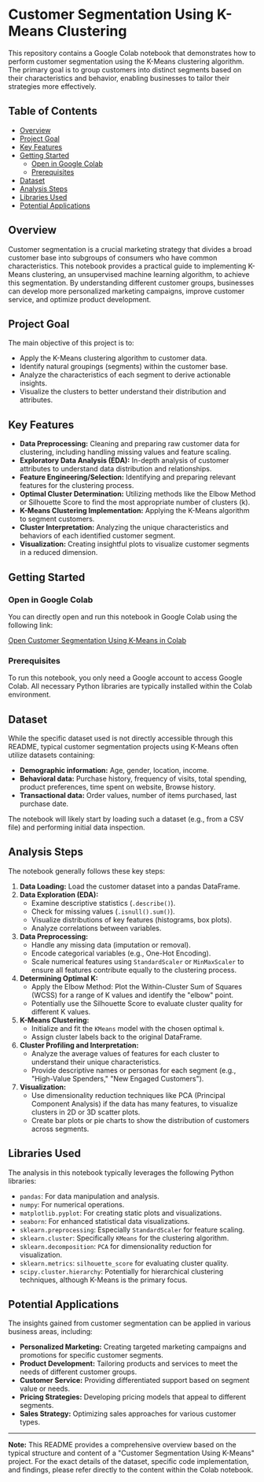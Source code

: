 # Customer Segmentation Using K-Means Clustering

This repository contains a Google Colab notebook that demonstrates how to perform customer segmentation using the K-Means clustering algorithm. The primary goal is to group customers into distinct segments based on their characteristics and behavior, enabling businesses to tailor their strategies more effectively.

## Table of Contents

- [Overview](#overview)
- [Project Goal](#project-goal)
- [Key Features](#key-features)
- [Getting Started](#getting-started)
  - [Open in Google Colab](#open-in-google-colab)
  - [Prerequisites](#prerequisites)
- [Dataset](#dataset)
- [Analysis Steps](#analysis-steps)
- [Libraries Used](#libraries-used)
- [Potential Applications](#potential-applications)

## Overview

Customer segmentation is a crucial marketing strategy that divides a broad customer base into subgroups of consumers who have common characteristics. This notebook provides a practical guide to implementing K-Means clustering, an unsupervised machine learning algorithm, to achieve this segmentation. By understanding different customer groups, businesses can develop more personalized marketing campaigns, improve customer service, and optimize product development.

## Project Goal

The main objective of this project is to:
* Apply the K-Means clustering algorithm to customer data.
* Identify natural groupings (segments) within the customer base.
* Analyze the characteristics of each segment to derive actionable insights.
* Visualize the clusters to better understand their distribution and attributes.

## Key Features

* **Data Preprocessing:** Cleaning and preparing raw customer data for clustering, including handling missing values and feature scaling.
* **Exploratory Data Analysis (EDA):** In-depth analysis of customer attributes to understand data distribution and relationships.
* **Feature Engineering/Selection:** Identifying and preparing relevant features for the clustering process.
* **Optimal Cluster Determination:** Utilizing methods like the Elbow Method or Silhouette Score to find the most appropriate number of clusters (k).
* **K-Means Clustering Implementation:** Applying the K-Means algorithm to segment customers.
* **Cluster Interpretation:** Analyzing the unique characteristics and behaviors of each identified customer segment.
* **Visualization:** Creating insightful plots to visualize customer segments in a reduced dimension.

## Getting Started

### Open in Google Colab

You can directly open and run this notebook in Google Colab using the following link:

[Open Customer Segmentation Using K-Means in Colab](https://colab.research.google.com/github/RajBhadani/Project-Data_Science_and_Analytics/blob/main/Customer_Segmentation_Using_K_Means.ipynb)

### Prerequisites

To run this notebook, you only need a Google account to access Google Colab. All necessary Python libraries are typically installed within the Colab environment.

## Dataset

While the specific dataset used is not directly accessible through this README, typical customer segmentation projects using K-Means often utilize datasets containing:
* **Demographic information:** Age, gender, location, income.
* **Behavioral data:** Purchase history, frequency of visits, total spending, product preferences, time spent on website, Browse history.
* **Transactional data:** Order values, number of items purchased, last purchase date.

The notebook will likely start by loading such a dataset (e.g., from a CSV file) and performing initial data inspection.

## Analysis Steps

The notebook generally follows these key steps:

1.  **Data Loading:** Load the customer dataset into a pandas DataFrame.
2.  **Data Exploration (EDA):**
    * Examine descriptive statistics (`.describe()`).
    * Check for missing values (`.isnull().sum()`).
    * Visualize distributions of key features (histograms, box plots).
    * Analyze correlations between variables.
3.  **Data Preprocessing:**
    * Handle any missing data (imputation or removal).
    * Encode categorical variables (e.g., One-Hot Encoding).
    * Scale numerical features using `StandardScaler` or `MinMaxScaler` to ensure all features contribute equally to the clustering process.
4.  **Determining Optimal K:**
    * Apply the Elbow Method: Plot the Within-Cluster Sum of Squares (WCSS) for a range of K values and identify the "elbow" point.
    * Potentially use the Silhouette Score to evaluate cluster quality for different K values.
5.  **K-Means Clustering:**
    * Initialize and fit the `KMeans` model with the chosen optimal `k`.
    * Assign cluster labels back to the original DataFrame.
6.  **Cluster Profiling and Interpretation:**
    * Analyze the average values of features for each cluster to understand their unique characteristics.
    * Provide descriptive names or personas for each segment (e.g., "High-Value Spenders," "New Engaged Customers").
7.  **Visualization:**
    * Use dimensionality reduction techniques like PCA (Principal Component Analysis) if the data has many features, to visualize clusters in 2D or 3D scatter plots.
    * Create bar plots or pie charts to show the distribution of customers across segments.

## Libraries Used

The analysis in this notebook typically leverages the following Python libraries:

* `pandas`: For data manipulation and analysis.
* `numpy`: For numerical operations.
* `matplotlib.pyplot`: For creating static plots and visualizations.
* `seaborn`: For enhanced statistical data visualizations.
* `sklearn.preprocessing`: Especially `StandardScaler` for feature scaling.
* `sklearn.cluster`: Specifically `KMeans` for the clustering algorithm.
* `sklearn.decomposition`: `PCA` for dimensionality reduction for visualization.
* `sklearn.metrics`: `silhouette_score` for evaluating cluster quality.
* `scipy.cluster.hierarchy`: Potentially for hierarchical clustering techniques, although K-Means is the primary focus.

## Potential Applications

The insights gained from customer segmentation can be applied in various business areas, including:

* **Personalized Marketing:** Creating targeted marketing campaigns and promotions for specific customer segments.
* **Product Development:** Tailoring products and services to meet the needs of different customer groups.
* **Customer Service:** Providing differentiated support based on segment value or needs.
* **Pricing Strategies:** Developing pricing models that appeal to different segments.
* **Sales Strategy:** Optimizing sales approaches for various customer types.

---

**Note:** This README provides a comprehensive overview based on the typical structure and content of a "Customer Segmentation Using K-Means" project. For the exact details of the dataset, specific code implementation, and findings, please refer directly to the content within the Colab notebook.

